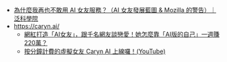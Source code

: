 

* [為什麼我再也不敢用 AI 女友服務？（AI 女友發展藍圖 & Mozilla 的警告）｜泛科學院](https://www.youtube.com/watch?v=On8w14_-cRQ)
* https://caryn.ai/
    * [網紅打造「AI女友」，跟千名網友談戀愛！她怎麼靠「AI版的自己」一週賺220萬？](https://www.bnext.com.tw/article/75233/caryn-ai-36kr?)
    * [按分鐘計費的虛擬女友 Caryn AI 上線囉！(YouTube)](https://www.youtube.com/watch?v=cCnhBqx6ALY)

